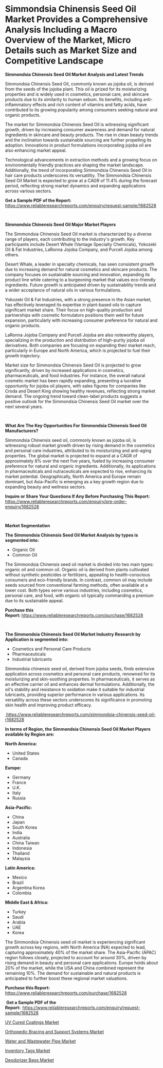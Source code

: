 <p><h1>Simmondsia Chinensis Seed Oil Market Provides a Comprehensive Analysis Including a Macro Overview of the Market, Micro Details such as Market Size and Competitive Landscape</h1></p><p><strong>Simmondsia Chinensis Seed Oil Market Analysis and Latest Trends</strong></p>
<p><p>Simmondsia Chinensis Seed Oil, commonly known as jojoba oil, is derived from the seeds of the jojoba plant. This oil is prized for its moisturizing properties and is widely used in cosmetics, personal care, and skincare products due to its similarity to human sebum. Its benefits, including anti-inflammatory effects and rich content of vitamins and fatty acids, have contributed to its growing popularity among consumers seeking natural and organic products.</p><p>The market for Simmondsia Chinensis Seed Oil is witnessing significant growth, driven by increasing consumer awareness and demand for natural ingredients in skincare and beauty products. The rise in clean beauty trends and the inclination towards sustainable sourcing are further propelling its adoption. Innovations in product formulations incorporating jojoba oil are also enhancing market appeal.</p><p>Technological advancements in extraction methods and a growing focus on environmentally friendly practices are shaping the market landscape. Additionally, the trend of incorporating Simmondsia Chinensis Seed Oil in hair care products underscores its versatility. The Simmondsia Chinensis Seed Oil Market is expected to grow at a CAGR of 11.4% during the forecast period, reflecting strong market dynamics and expanding applications across various sectors.</p></p>
<p><strong>Get a Sample PDF of the Report:&nbsp;</strong> <a href="https://www.reliableresearchreports.com/enquiry/request-sample/1682528?utm_campaign=12&utm_medium=2&utm_source=Github&utm_content=ia&utm_term=15102024&utm_id=simmondsia-chinensis-seed-oil">https://www.reliableresearchreports.com/enquiry/request-sample/1682528</a></p>
<p>&nbsp;</p>
<p><strong>Simmondsia Chinensis Seed Oil Major Market Players</strong></p>
<p><p>The Simmondsia Chinensis Seed Oil market is characterized by a diverse range of players, each contributing to the industry's growth. Key participants include Desert Whale (Vantage Specialty Chemicals), Yokozeki Oil & Fat Industries, LaRonna Jojoba Company, and Purcell Jojoba among others.</p><p>Desert Whale, a leader in specialty chemicals, has seen consistent growth due to increasing demand for natural cosmetics and skincare products. The company focuses on sustainable sourcing and innovation, expanding its product line while catering to a burgeoning market that values eco-friendly ingredients. Future growth is anticipated driven by sustainability trends and a wider acceptance of natural oils in various formulations.</p><p>Yokozeki Oil & Fat Industries, with a strong presence in the Asian market, has effectively leveraged its expertise in plant-based oils to capture significant market share. Their focus on high-quality production and partnerships with cosmetic formulators positions them well for future expansion, particularly with increasing consumer preference for natural and organic products.</p><p>LaRonna Jojoba Company and Purcell Jojoba are also noteworthy players, specializing in the production and distribution of high-purity jojoba oil derivatives. Both companies are focusing on expanding their market reach, particularly in Europe and North America, which is projected to fuel their growth trajectory.</p><p>Market size for Simmondsia Chinensis Seed Oil is projected to grow significantly, driven by increased applications in cosmetics, pharmaceuticals, and food industries. For instance, the overall natural cosmetic market has been rapidly expanding, presenting a lucrative opportunity for jojoba oil players, with sales figures for companies like Croda and Desert King showing healthy revenues, reflecting strong market demand. The ongoing trend toward clean-label products suggests a positive outlook for the Simmondsia Chinensis Seed Oil market over the next several years.</p></p>
<p>&nbsp;</p>
<p><strong>What Are The Key Opportunities For Simmondsia Chinensis Seed Oil Manufacturers?</strong></p>
<p><p>Simmondsia Chinensis seed oil, commonly known as jojoba oil, is witnessing robust market growth driven by rising demand in the cosmetics and personal care industries, attributed to its moisturizing and anti-aging properties. The global market is projected to expand at a CAGR of approximately 8% over the next five years, fueled by increasing consumer preference for natural and organic ingredients. Additionally, its applications in pharmaceuticals and nutraceuticals are expected to rise, enhancing its market potential. Geographically, North America and Europe remain dominant, but Asia-Pacific is emerging as a key growth region due to expanding beauty and wellness sectors.</p></p>
<p><strong>Inquire or Share Your Questions If Any Before Purchasing This Report:</strong> <a href="https://www.reliableresearchreports.com/enquiry/pre-order-enquiry/1682528?utm_campaign=12&utm_medium=2&utm_source=Github&utm_content=ia&utm_term=15102024&utm_id=simmondsia-chinensis-seed-oil">https://www.reliableresearchreports.com/enquiry/pre-order-enquiry/1682528</a></p>
<p>&nbsp;</p>
<p><strong>Market Segmentation</strong></p>
<p><strong>The Simmondsia Chinensis Seed Oil Market Analysis by types is segmented into:</strong></p>
<p><ul><li>Organic Oil</li><li>Common Oil</li></ul></p>
<p><p>The Simmondsia Chinensis seed oil market is divided into two main types: organic oil and common oil. Organic oil is derived from plants cultivated without synthetic pesticides or fertilizers, appealing to health-conscious consumers and eco-friendly brands. In contrast, common oil may include seeds sourced from conventional farming methods, often available at a lower cost. Both types serve various industries, including cosmetics, personal care, and food, with organic oil typically commanding a premium due to its sustainable appeal.</p></p>
<p><strong>Purchase this Report:&nbsp;</strong><a href="https://www.reliableresearchreports.com/purchase/1682528?utm_campaign=12&utm_medium=2&utm_source=Github&utm_content=ia&utm_term=15102024&utm_id=simmondsia-chinensis-seed-oil">https://www.reliableresearchreports.com/purchase/1682528</a></p>
<p>&nbsp;</p>
<p><strong>The Simmondsia Chinensis Seed Oil Market Industry Research by Application is segmented into:</strong></p>
<p><ul><li>Cosmetics and Personal Care Products</li><li>Pharmaceuticals</li><li>Industrial lubricants</li></ul></p>
<p><p>Simmondsia chinensis seed oil, derived from jojoba seeds, finds extensive application across cosmetics and personal care products, renowned for its moisturizing and skin-soothing properties. In pharmaceuticals, it serves as an effective carrier oil and enhances dermal formulations. Additionally, the oil's stability and resistance to oxidation make it suitable for industrial lubricants, providing superior performance in various applications. Its versatility across these sectors underscores its significance in promoting skin health and improving product efficacy.</p></p>
<p><a href="https://www.reliableresearchreports.com/simmondsia-chinensis-seed-oil-r1682528?utm_campaign=12&utm_medium=2&utm_source=Github&utm_content=ia&utm_term=15102024&utm_id=simmondsia-chinensis-seed-oil">&nbsp;https://www.reliableresearchreports.com/simmondsia-chinensis-seed-oil-r1682528</a></p>
<p><strong>In terms of Region, the Simmondsia Chinensis Seed Oil Market Players available by Region are:</strong></p>
<p>
    <p> <strong> North America: </strong>
        <ul>
            <li>United States</li>
            <li>Canada</li>
        </ul>
        </p> 
    <p> <strong> Europe: </strong>
        <ul>
            <li>Germany</li>
            <li>France</li>
            <li>U.K.</li>
            <li>Italy</li>
            <li>Russia</li>
        </ul>
        </p> 
    <p> <strong> Asia-Pacific: </strong>
        <ul>
            <li>China</li>
            <li>Japan</li>
            <li>South Korea</li>
            <li>India</li>
            <li>Australia</li>
            <li>China Taiwan</li>
            <li>Indonesia</li>
            <li>Thailand</li>
            <li>Malaysia</li>
        </ul>
        </p> 
    <p> <strong> Latin America: </strong>
        <ul>
            <li>Mexico</li>
            <li>Brazil</li>
            <li>Argentina Korea</li>
            <li>Colombia</li>
        </ul>
        </p> 
    <p> <strong> Middle East & Africa: </strong>
        <ul>
            <li>Turkey</li>
            <li>Saudi</li>
            <li>Arabia</li>
            <li>UAE</li>
            <li>Korea</li>
        </ul>
    </p>
    </p>
<p><p>The Simmondsia Chinensis seed oil market is experiencing significant growth across key regions, with North America (NA) expected to lead, capturing approximately 40% of the market share. The Asia-Pacific (APAC) region follows closely, projected to account for around 30%, driven by rising demand in beauty and personal care applications. Europe holds about 20% of the market, while the USA and China combined represent the remaining 10%. The demand for sustainable and natural products is anticipated to further boost these regional market valuations.</p></p>
<p><strong>Purchase this Report: </strong><a href="https://www.reliableresearchreports.com/purchase/1682528?utm_campaign=12&utm_medium=2&utm_source=Github&utm_content=ia&utm_term=15102024&utm_id=simmondsia-chinensis-seed-oil">https://www.reliableresearchreports.com/purchase/1682528</a></p>
<p>&nbsp;<strong>Get a Sample PDF of the Report:&nbsp;&nbsp;</strong><a href="https://www.reliableresearchreports.com/enquiry/request-sample/1682528?utm_campaign=12&utm_medium=2&utm_source=Github&utm_content=ia&utm_term=15102024&utm_id=simmondsia-chinensis-seed-oil">https://www.reliableresearchreports.com/enquiry/request-sample/1682528</a></p>
<p><strong></strong></p>
<p><p><a href="https://www.linkedin.com/pulse/navigating-global-uv-cured-coatings-market-from-trends-strategy-4rkce?utm_campaign=12&utm_medium=2&utm_source=Github&utm_content=ia&utm_term=15102024&utm_id=simmondsia-chinensis-seed-oil">UV Cured Coatings Market</a></p><p><a href="https://github.com/GenaGaines34/Market-Research-Report-List-1/blob/main/orthopedic-bracing-and-support-systems-market.md?utm_campaign=12&utm_medium=2&utm_source=Github&utm_content=ia&utm_term=15102024&utm_id=simmondsia-chinensis-seed-oil">Orthopedic Bracing and Support Systems Market</a></p><p><a href="https://www.linkedin.com/pulse/water-wastewater-pipe-market-essentials-key-players-demand-exq0e?utm_campaign=12&utm_medium=2&utm_source=Github&utm_content=ia&utm_term=15102024&utm_id=simmondsia-chinensis-seed-oil">Water and Wastewater Pipe Market</a></p><p><a href="https://www.linkedin.com/pulse/inventory-tags-market-share-size-trends-industry-analysis-k6oqe?utm_campaign=12&utm_medium=2&utm_source=Github&utm_content=ia&utm_term=15102024&utm_id=simmondsia-chinensis-seed-oil">Inventory Tags Market</a></p><p><a href="https://github.com/AbbasMahmud554/Market-Research-Report-List-1/blob/main/deodorizer-bags-market.md?utm_campaign=12&utm_medium=2&utm_source=Github&utm_content=ia&utm_term=15102024&utm_id=simmondsia-chinensis-seed-oil">Deodorizer Bags Market</a></p></p>